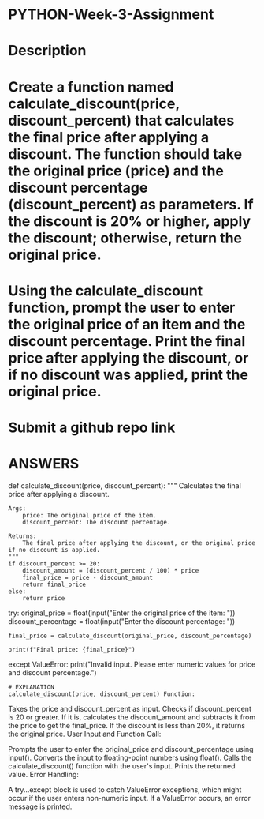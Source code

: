 # PYTHON-Week-3-Assignment
# Description
# Create a function named calculate_discount(price, discount_percent) that calculates the final price after applying a discount. The function should take the original price (price) and the discount percentage (discount_percent) as parameters. If the discount is 20% or higher, apply the discount; otherwise, return the original price.
# Using the calculate_discount function, prompt the user to enter the original price of an item and the discount percentage. Print the final price after applying the discount, or if no discount was applied, print the original price.
# Submit a github repo link


# ANSWERS

def calculate_discount(price, discount_percent):
    """
    Calculates the final price after applying a discount.

    Args:
        price: The original price of the item.
        discount_percent: The discount percentage.

    Returns:
        The final price after applying the discount, or the original price if no discount is applied.
    """
    if discount_percent >= 20:
        discount_amount = (discount_percent / 100) * price
        final_price = price - discount_amount
        return final_price
    else:
        return price

try:
    original_price = float(input("Enter the original price of the item: "))
    discount_percentage = float(input("Enter the discount percentage: "))

    final_price = calculate_discount(original_price, discount_percentage)

    print(f"Final price: {final_price}")

except ValueError:
    print("Invalid input. Please enter numeric values for price and discount percentage.")


    # EXPLANATION
    calculate_discount(price, discount_percent) Function:

Takes the price and discount_percent as input.
Checks if discount_percent is 20 or greater.
If it is, calculates the discount_amount and subtracts it from the price to get the final_price.
If the discount is less than 20%, it returns the original price.
User Input and Function Call:

Prompts the user to enter the original_price and discount_percentage using input().
Converts the input to floating-point numbers using float().
Calls the calculate_discount() function with the user's input.
Prints the returned value.
Error Handling:

A try...except block is used to catch ValueError exceptions, which might occur if the user enters non-numeric input.
If a ValueError occurs, an error message is printed.
